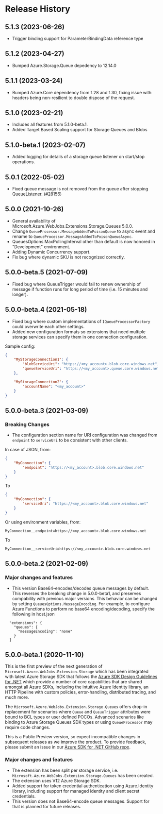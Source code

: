 # Release History

## 5.1.3 (2023-06-26)
- Trigger binding support for ParameterBindingData reference type

## 5.1.2 (2023-04-27)
- Bumped Azure.Storage.Queue depedency to 12.14.0

## 5.1.1 (2023-03-24)
- Bumped Azure.Core dependency from 1.28 and 1.30, fixing issue with headers being non-resilient to double dispose of the request.

## 5.1.0 (2023-02-21)
- Includes all features from 5.1.0-beta.1.
- Added Target Based Scaling support for Storage Queues and Blobs

## 5.1.0-beta.1 (2023-02-07)
- Added logging for details of a storage queue listener on start/stop operations.

## 5.0.1 (2022-05-02)
- Fixed queue message is not removed from the queue after stopping QueueListener. (#28156)

## 5.0.0 (2021-10-26)
- General availability of Microsoft.Azure.WebJobs.Extensions.Storage.Queues 5.0.0.
- Change `QueueProcessor.MessageAddedToPoisonQueue` to async event and rename to `QueueProcessor.MessageAddedToPoisonQueueAsync`.
- QueuesOptions.MaxPollingInterval other than default is now honored in "Development" environment.
- Adding Dynamic Concurrency support.
- Fix bug where dynamic SKU is not recognized correctly.

## 5.0.0-beta.5 (2021-07-09)
- Fixed bug where QueueTrigger would fail to renew ownership of message if function runs for long period of time (i.e. 15 minutes and longer).

## 5.0.0-beta.4 (2021-05-18)
- Fixed bug where custom implementations of `IQueueProcessorFactory` could overwrite each other settings.
- Added new configuration formats so extensions that need multiple storage services can specify them in one connection configuration.

Sample config:
```json
{
    "MyStorageConnection1": {
        "blobServiceUri": "https://<my_account>.blob.core.windows.net",
        "queueServiceUri": "https://<my_account>.queue.core.windows.net"
    },

    "MyStorageConnection2": {
        "accountName": "<my_account>"
    }
}
```

## 5.0.0-beta.3 (2021-03-09)

### Breaking Changes

- The configuration section name for URI configuration was changed from `endpoint` to `serviceUri` to be consistent with other clients.

In case of JSON, from:
```json
{
    "MyConnection": {
        "endpoint": "https://<my_account>.blob.core.windows.net"
    }
}
```

To
```json
{
    "MyConnection": {
        "serviceUri": "https://<my_account>.blob.core.windows.net"
    }
}
```

Or using environment variables, from:
```
MyConnection__endpoint=https://<my_account>.blob.core.windows.net
```
To
```
MyConnection__serviceUri=https://<my_account>.blob.core.windows.net
```


## 5.0.0-beta.2 (2021-02-09)

### Major changes and features 
- This version Base64-encodes/decodes queue messages by default. This reverses the breaking change in 5.0.0-beta1, and preserves compability with previous major versions. This behavior can be changed by setting `QueuesOptions.MessageEncoding`. For example, to configure Azure Functions to perform no base64 encoding/decoding, specify the following in host.json

```
  "extensions": {
    "queues": {
      "messageEncoding": "none"
    }
  }
```

## 5.0.0-beta.1 (2020-11-10)

This is the first preview of the next generation of `Microsoft.Azure.WebJobs.Extension.Storage` which has been integrated with latest Azure Storage SDK that follows the [Azure SDK Design Guidelines for .NET](https://azure.github.io/azure-sdk/dotnet_introduction.html) which provide a number of core capabilities that are shared amongst all Azure SDKs, including the intuitive Azure Identity library, an HTTP Pipeline with custom policies, error-handling, distributed tracing, and much more.

The `Microsoft.Azure.WebJobs.Extension.Storage.Queues` offers drop-in replacement for scenarios where `Queue` and `QueueTrigger` attributes were bound to BCL types or user defined POCOs. Advanced scenarios like binding to Azure Storage Queues SDK types or using `QueueProcessor` may require code changes.

This is a Public Preview version, so expect incompatible changes in subsequent releases as we improve the product. To provide feedback, please submit an issue in our [Azure SDK for .NET GitHub repo](https://github.com/Azure/azure-sdk-for-net/issues).

### Major changes and features 
- The extension has been split per storage service, i.e. `Microsoft.Azure.WebJobs.Extension.Storage.Queues` has been created.
- The extension uses V12 Azure Storage SDK.
- Added support for token credential authentication using Azure.Identity library, including support for managed identity and client secret credentials.
- This version does not Base64-encode queue messages. Support for that is planned for future releases. 
